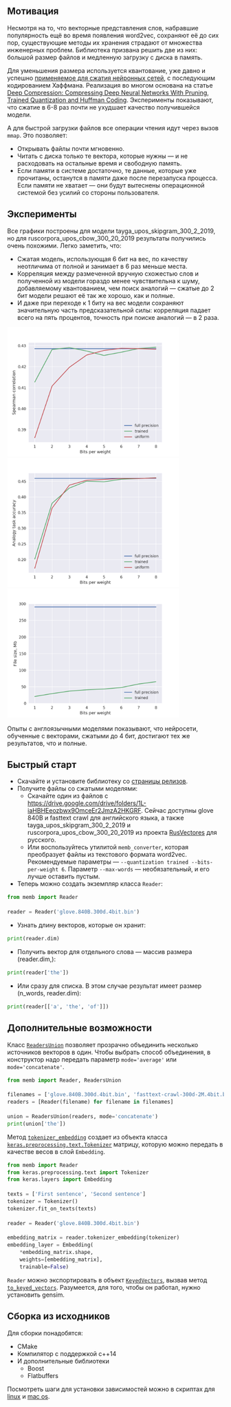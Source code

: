 ## Мотивация
Несмотря на то, что векторные представления слов, набравшие популярность ещё во время появления word2vec,
сохраняют её до сих пор, существующие методы их хранения страдают от множества инженерных проблем.
Библиотека призвана решить две из них: большой размер файлов и медленную загрузку с диска в память.

Для уменьшения размера используется квантование, уже давно и успешно
[применяемое для сжатия нейронных сетей](https://www.tensorflow.org/performance/quantization),
с последующим кодированием Хаффмана. Реализация во многом основана на статье
[Deep Compression: Compressing Deep Neural Networks With Pruning, Trained Quantization and Huffman Coding](
https://arxiv.org/pdf/1510.00149.pdf). Эксперименты показывают, что сжатие в 6-8 раз почти не ухудшает качество
получившейся модели.

А для быстрой загрузки файлов все операции чтения идут через вызов `mmap`. Это позволяет:
* Открывать файлы почти мгновенно.
* Читать с диска только те вектора, которые нужны — и не расходовать на остальные время и свободную память.
* Если памяти в системе достаточно, те данные, которые уже прочитаны, останутся в памяти даже после перезапуска процесса.
Если памяти не хватает — они будут вытеснены операционной системой без усилий со стороны пользователя.

## Эксперименты
Все графики построены для модели tayga_upos_skipgram_300_2_2019, но  для ruscorpora_upos_cbow_300_20_2019 результаты
получились очень похожими. Легко заметить, что:
* Сжатая модель, использующая 6 бит на вес, по качеству неотличима от полной и занимает в 6 раз меньше места.
* Корреляция между размеченной вручную схожестью слов и полученной из модели гораздо менее чувствительна к шуму,
добавляемому квантованием, чем поиск аналогий — сжатые до 2 бит модели решают её так же хорошо, как и полные.
* И даже при переходе к 1 биту на вес модели сохраняют значительную часть предсказательной силы: корреляция падает всего
на пять процентов, точность при поиске аналогий — в 2 раза.
<p float="left">
  <img src="https://github.com/thousandvoices/memb/raw/add_readme/docs/images/spearman.png" alt="spearman" width="400" />
  <img src="https://github.com/thousandvoices/memb/raw/add_readme/docs/images/analogy.png" alt="analogy" width="400" />
  <img src="https://github.com/thousandvoices/memb/raw/add_readme/docs/images/sizes.png" alt="size" width="400" />
</p>

Опыты с англоязычными моделями показывают, что нейросети, обученные с векторами, сжатыми до 4 бит, достигают
тех же результатов, что и полные.

## Быстрый старт
* Скачайте и установите библиотеку со [страницы релизов](https://github.com/thousandvoices/memb/releases).
* Получите файлы со сжатыми моделями:
  * Скачайте один из файлов с https://drive.google.com/drive/folders/1L-iaHBHEeozbwx9OmceEr2JmzA2HKGRF. Сейчас доступны
  glove 840B и fasttext crawl для английского языка, а также tayga_upos_skipgram_300_2_2019 и ruscorpora_upos_cbow_300_20_2019
  из проекта [RusVectores](https://rusvectores.org/ru/models/) для русского.
  * Или воспользуйтесь утилитой `memb_converter`, которая преобразует файлы из текстового формата word2vec.
  Рекомендуемые параметры — `--quantization trained --bits-per-weight 6`. Параметр `--max-words` — необязательный,
  и его лучше оставить пустым.
* Теперь можно создать экземпляр класса `Reader`:
```python
from memb import Reader

reader = Reader('glove.840B.300d.4bit.bin')
```
  * Узнать длину векторов, которые он хранит:
```python
print(reader.dim)
```
  * Получить вектор для отдельного слова — массив размера (reader.dim,):
```python
print(reader['the'])
```
  * Или сразу для списка. В этом случае результат имеет размер (n_words, reader.dim):
```python
print(reader[['a', 'the', 'of']])
```

## Дополнительные возможности
Класс [`ReadersUnion`](https://github.com/thousandvoices/memb/blob/master/python/memb/readers_union.py#L41)
позволяет прозрачно объединить несколько источников векторов в один. Чтобы выбрать способ объединения, в конструктор надо
передать параметр `mode='average'` или `mode='concatenate'`.
```python
from memb import Reader, ReadersUnion

filenames = ['glove.840B.300d.4bit.bin', 'fasttext-crawl-300d-2M.4bit.bin']
readers = [Reader(filename) for filename in filenames]

union = ReadersUnion(readers, mode='concatenate')
print(union['the'])
```

Метод [`tokenizer_embedding`](https://github.com/thousandvoices/memb/blob/master/python/memb/reader.py#L61)
создает из объекта класса [`keras.preprocessing.text.Tokenizer`](https://keras.io/preprocessing/text/) матрицу,
которую можно передать в качестве весов в слой `Embedding`.
```python
from memb import Reader
from keras.preprocessing.text import Tokenizer
from keras.layers import Embedding

texts = ['First sentence', 'Second sentence']
tokenizer = Tokenizer()
tokenizer.fit_on_texts(texts)

reader = Reader('glove.840B.300d.4bit.bin')

embedding_matrix = reader.tokenizer_embedding(tokenizer)
embedding_layer = Embedding(
    *embedding_matrix.shape,
    weights=[embedding_matrix],
    trainable=False)
```

`Reader` можно экспортировать в объект [`KeyedVectors`](https://radimrehurek.com/gensim/models/keyedvectors.html),
вызвав метод [`to_keyed_vectors`](https://github.com/thousandvoices/memb/blob/master/python/memb/reader.py#L14).
Разумеется, для того, чтобы он работал, нужно установить gensim.

## Сборка из исходников
Для сборки понадобятся:
* CMake
* Компилятор с поддержкой c++14
* И дополнительные библиотеки
  * Boost
  * Flatbuffers

Посмотреть шаги для установки зависимостей можно в скриптах для
[linux](https://github.com/thousandvoices/memb/blob/master/tools/development_image/install_deps_linux.sh) и
[mac os](https://github.com/thousandvoices/memb/blob/master/tools/development_image/install_deps_darwin.sh).
